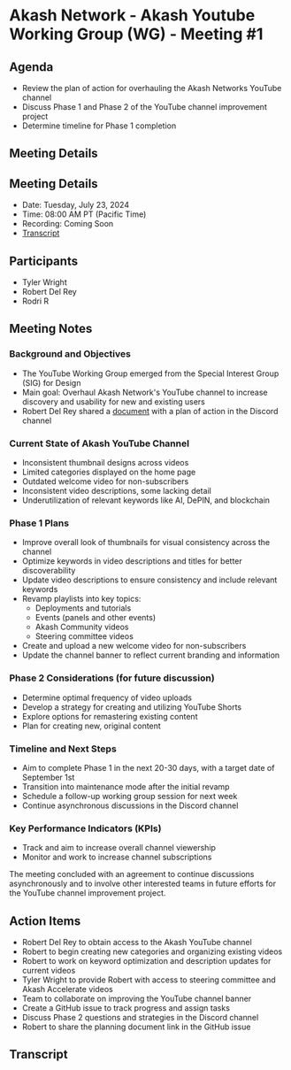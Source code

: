 # Akash Network - Akash Youtube Working Group (WG) - Meeting #1

## Agenda

- Review the plan of action for overhauling the Akash Networks YouTube channel
- Discuss Phase 1 and Phase 2 of the YouTube channel improvement project
- Determine timeline for Phase 1 completion

## Meeting Details

## Meeting Details
- Date: Tuesday, July 23, 2024
- Time: 08:00 AM PT (Pacific Time)
- Recording: Coming Soon
- [Transcript](#transcript)

## Participants

- Tyler Wright
- Robert Del Rey
- Rodri R

## Meeting Notes

### Background and Objectives

- The YouTube Working Group emerged from the Special Interest Group (SIG) for Design
- Main goal: Overhaul Akash Network's YouTube channel to increase discovery and usability for new and existing users
- Robert Del Rey shared a [document](https://docs.google.com/document/d/1yA1V6HKoRhnXs29h_peTFRnlVUHARx7qfRM6eTHPz7w/edit?usp=sharing) with a plan of action in the Discord channel

### Current State of Akash YouTube Channel

- Inconsistent thumbnail designs across videos
- Limited categories displayed on the home page
- Outdated welcome video for non-subscribers
- Inconsistent video descriptions, some lacking detail
- Underutilization of relevant keywords like AI, DePIN, and blockchain

### Phase 1 Plans

- Improve overall look of thumbnails for visual consistency across the channel
- Optimize keywords in video descriptions and titles for better discoverability
- Update video descriptions to ensure consistency and include relevant keywords
- Revamp playlists into key topics:
  - Deployments and tutorials
  - Events (panels and other events)
  - Akash Community videos
  - Steering committee videos
- Create and upload a new welcome video for non-subscribers
- Update the channel banner to reflect current branding and information

### Phase 2 Considerations (for future discussion)

- Determine optimal frequency of video uploads
- Develop a strategy for creating and utilizing YouTube Shorts
- Explore options for remastering existing content
- Plan for creating new, original content

### Timeline and Next Steps

- Aim to complete Phase 1 in the next 20-30 days, with a target date of September 1st
- Transition into maintenance mode after the initial revamp
- Schedule a follow-up working group session for next week
- Continue asynchronous discussions in the Discord channel

### Key Performance Indicators (KPIs)

- Track and aim to increase overall channel viewership
- Monitor and work to increase channel subscriptions

The meeting concluded with an agreement to continue discussions asynchronously and to involve other interested teams in future efforts for the YouTube channel improvement project.

## Action Items

- Robert Del Rey to obtain access to the Akash YouTube channel
- Robert to begin creating new categories and organizing existing videos
- Robert to work on keyword optimization and description updates for current videos
- Tyler Wright to provide Robert with access to steering committee and Akash Accelerate videos
- Team to collaborate on improving the YouTube channel banner
- Create a GitHub issue to track progress and assign tasks
- Discuss Phase 2 questions and strategies in the Discord channel
- Robert to share the planning document link in the GitHub issue



## Transcript